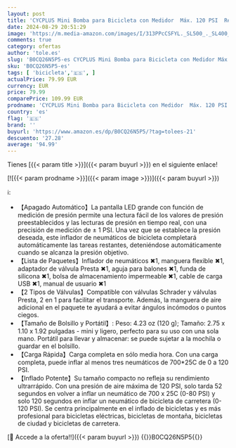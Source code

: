 ```yaml
---
layout: post
title: 'CYCPLUS Mini Bomba para Bicicleta con Medidor  Máx. 120 PSI  Recargable  sin Cable  Auto Stop  Válvula Presta y Schrader  para E-Bike  Mountain Bike  City Bike y Road Bike AS2 Pro'
date: 2024-08-29 20:51:29
image: 'https://m.media-amazon.com/images/I/313PPcCSFYL._SL500_._SL400_.jpg'
comments: true
category: ofertas
author: 'tole.es'
slug: 'B0CQ26N5P5-es CYCPLUS Mini Bomba para Bicicleta con Medidor Máx. 120 PSI...'
sku: 'B0CQ26N5P5-es'
tags: [ 'bicicleta','🇪🇸', ]
actualPrice: 79.99 EUR
currency: EUR
price: 79.99
comparePrice: 109.99 EUR
prodname: 'CYCPLUS Mini Bomba para Bicicleta con Medidor  Máx. 120 PSI  Recargable  sin Cable  Auto Stop  Válvula Presta y Schrader  para E-Bike  Mountain Bike  City Bike y Road Bike AS2 Pro'
country: 'es'
flag: '🇪🇸'
brand: ''
buyurl: 'https://www.amazon.es/dp/B0CQ26N5P5/?tag=tolees-21'
descuento: '27.28'
average: '94.99'
---
```


Tienes [{{< param title >}}]({{< param buyurl >}}) en el siguiente enlace!

[![{{< param prodname >}}]({{< param image >}})]({{< param buyurl >}})

ℹ️:

- 【Apagado Automático】La pantalla LED grande con función de medición de presión permite una lectura fácil de los valores de presión preestablecidos y las lecturas de presión en tiempo real, con una precisión de medición de ± 1 PSI. Una vez que se establece la presión deseada, este inflador de neumáticos de bicicleta completará automáticamente las tareas restantes, deteniéndose automáticamente cuando se alcanza la presión objetivo.
- 【Lista de Paquetes】Inflador de neumáticos ✖1, manguera flexible ✖1, adaptador de válvula Presta ✖1, aguja para balones ✖1, funda de silicona ✖1, bolsa de almacenamiento impermeable ✖1, cable de carga USB ✖1, manual de usuario ✖1
- 【2 Tipos de Válvulas】Compatible con válvulas Schrader y válvulas Presta, 2 en 1 para facilitar el transporte. Además, la manguera de aire adicional en el paquete te ayudará a evitar ángulos incómodos o puntos ciegos.
- 【Tamaño de Bolsillo y Portátil】: Peso: 4.23 oz (120 g); Tamaño: 2.75 x 1.10 x 1.92 pulgadas - mini y ligero, perfecto para su uso con una sola mano. Portátil para llevar y almacenar: se puede sujetar a la mochila o guardar en el bolsillo.
- 【Carga Rápida】Carga completa en sólo media hora. Con una carga completa, puede inflar al menos tres neumáticos de 700*25C de 0 a 120 PSI.
- 【Inflado Potente】Su tamaño compacto no refleja su rendimiento ultrarrápido. Con una presión de aire máxima de 120 PSI, solo tarda 52 segundos en volver a inflar un neumático de 700 x 25C (0-80 PSI) y solo 120 segundos en inflar un neumático de bicicleta de carretera (0-120 PSI). Se centra principalmente en el inflado de bicicletas y es más profesional para bicicletas eléctricas, bicicletas de montaña, bicicletas de ciudad y bicicletas de carretera.

[🛒 Accede a la oferta!!]({{< param buyurl >}})
{{<world>}}B0CQ26N5P5{{</world>}}
